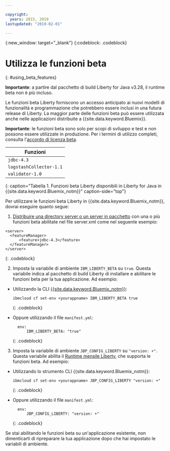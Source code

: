 ```yaml
---

copyright:
  years: 2015, 2019
lastupdated: "2019-02-01"

---
```


{:new_window: target="_blank"}
{:codeblock: .codeblock}

# Utilizza le funzioni beta
{: #using_beta_features}

**Importante**:  a partire dal pacchetto di build Liberty for Java v3.28, il runtime beta non è più incluso.  

Le funzioni beta Liberty forniscono un accesso anticipato ai nuovi modelli di funzionalità e
programmazione che potrebbero essere inclusi in una futura release di Liberty. La maggior parte delle funzioni beta può essere
utilizzata anche nelle applicazioni distribuite a {{site.data.keyword.Bluemix}}.

**Importante**: le funzioni beta sono solo per scopi di sviluppo e test e non possono essere utilizzate in produzione. Per i termini di utilizzo completi, consulta l'[accordo di licenza beta](http://public.dhe.ibm.com/ibmdl/export/pub/software/websphere/wasdev/downloads/wlp/beta/lafiles/en.html).

| Funzioni |
| ------ |
| `jdbc-4.3` |
| `logstashCollector-1.1` |
| `validator-1.0` |
{: caption="Tabella 1. Funzioni beta Liberty disponibili in Liberty for Java in {{site.data.keyword.Bluemix_notm}}" caption-side="top"}

Per utilizzare le funzioni beta Liberty in {{site.data.keyword.Bluemix_notm}}, dovrai eseguire quanto segue:

1. [Distribuire una directory server o un server in pacchetto](/docs/runtimes/liberty/optionsForPushing.html) con una o più funzioni beta abilitate nel file server.xml come nel seguente esempio:

  ```
<server>
    <featureManager>
        <feature>jdbc-4.3</feature>
    </featureManager>
</server>
  ```
  {: .codeblock}

2.  Imposta la variabile di ambiente `IBM_LIBERTY_BETA` su `true`. Questa variabile indica al pacchetto di build Liberty
di installare e abilitare le funzioni beta per la tua applicazione.  Ad esempio:
  * Utilizzando la CLI [{{site.data.keyword.Bluemix_notm}}](/docs/cli/reference/ibmcloud/download_cli.html):
    ```
    ibmcloud cf set-env <yourappname> IBM_LIBERTY_BETA true
    ```
    {: .codeblock}

  * Oppure utilizzando il file `manifest.yml`:
    ```
      env:
          IBM_LIBERTY_BETA: "true"
    ```
    {: .codeblock}

3. Imposta la variabile di ambiente `JBP_CONFIG_LIBERTY` su `"version: +"`. Questa variabile abilita il [Runtime mensile Liberty](/docs/runtimes/liberty/buildpackDefaults.html#liberty_versions), che supporta le funzioni beta. Ad esempio:
  * Utilizzando lo strumento CLI {{site.data.keyword.Bluemix_notm}}:
    ```
    ibmcloud cf set-env <yourappname> JBP_CONFIG_LIBERTY "version: +"
    ```
    {: .codeblock}

  * Oppure utilizzando il file `manifest.yml`:
    ```
      env:
          JBP_CONFIG_LIBERTY: "version: +"
    ```
    {: .codeblock}

Se stai abilitando le funzioni beta su un'applicazione esistente, non dimenticarti di ripreparare la tua applicazione dopo che hai impostato le variabili di ambiente.
